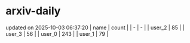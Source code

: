 # arxiv-daily
updated on 2025-10-03 06:37:20
| name | count |
| - | - |
| user_2 | 85 |
| user_3 | 56 |
| user_0 | 243 |
| user_1 | 79 |
